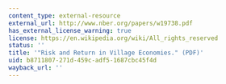 ```yaml
---
content_type: external-resource
external_url: http://www.nber.org/papers/w19738.pdf
has_external_license_warning: true
license: https://en.wikipedia.org/wiki/All_rights_reserved
status: ''
title: '"Risk and Return in Village Economies." (PDF)'
uid: b8711807-271d-459c-adf5-1687cbc45f4d
wayback_url: ''
---
```

